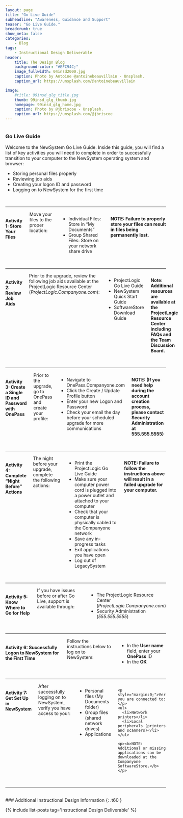```yaml
---
layout: page
title: "Go Live Guide"
subheadline: "Awareness, Guidance and Support"
teaser: "Go Live Guide."
breadcrumb: true
show_meta: false
categories:
    - Blog
tags:
    - Instructional Design Deliverable
header:
    title: The Design Blog
    background-color: "#EFC94C;"
    image_fullwidth: 04insd2000.jpg
    caption: Photo by Antoine @antoinebeauvillain - Unsplash.
    caption_url: https://unsplash.com/@antoinebeauvillain

image:
    #title: 99insd_glg_title.jpg
    thumb: 99insd_glg_thumb.jpg
    homepage: 99insd_glg_home.jpg
    caption: Photo by @jbriscoe - Unsplash.
    caption_url: https://unsplash.com/@jbriscoe
---
```

<div class="row" >
  <div class="medium-12 columns t30">
    <div class="show-for-small-only"><img src="{{ site.urlimg }}99insd_glg_widget.jpg" alt=""></div>
    <div class="show-for-medium-up"><img src="{{ site.urlimg }}99insd_glg_title.jpg" alt=""></div>
  </div>
</div>

### Go Live Guide

Welcome to the NewSystem Go Live Guide. Inside this guide, you will find a list of key activities you will need to complete in order to successfully transition to your computer to the NewSystem operating system and browser:
- Storing personal files properly
- Reviewing job aids
- Creating your logon ID and password
- Logging on to NewSystem for the first time

<br>
<hr>

<div class="show-for-small-only"><img src="{{ site.urlimg }}99insd_glg_act01_widget.jpg" alt=""></div>

<div class="row" >

  <div class="small-12 medium-8 columns t30">
    <h4>Activity 1: Store Your Files</h4>
    <p style="margin:0;">Move your files to the proper location:</p>
    <ul>
      <li>Individual Files: Store in “My Documents”</li>
      <li>Group Shared Files: Store on your network share drive</li>
    </ul>
    <p><b>NOTE: Failure to properly store your files can result in files being permanently lost.</b></p>
  </div>

  <div class="small-12 medium-4 columns t30">
    <div class="show-for-medium-up"><img src="{{ site.urlimg }}99insd_glg_act01_thumb.jpg" alt=""></div>
  </div>

</div>

<br>
<hr>

<div class="show-for-small-only"><img src="{{ site.urlimg }}99insd_glg_act02_widget.jpg" alt=""></div>

<div class="row" >

  <div class="small-12 medium-8 columns t30">
    <h4>Activity 2: Review Job Aids</h4>
    <p style="margin:0;">Prior to the upgrade, review the following job aids available at the ProjectLogic Resource Center (<i>ProjectLogic.Companyone.com</i>):</p>
    <ul>
      <li>ProjectLogic Go Live Guide</li>
      <li>NewSystem Quick Start Guide</li>
      <li>SoftwareStore Download Guide</li>
    </ul>
    <p><b>Note: Additional resources are available at the ProjectLogic Resource Center including FAQs and the Team Discussion Board.</b></p>
  </div>

  <div class="small-12 medium-4 columns t30">
    <div class="show-for-medium-up"><img src="{{ site.urlimg }}99insd_glg_act02_thumb.jpg" alt=""></div>
  </div>

</div>

<br>
<hr>

<div class="show-for-small-only"><img src="{{ site.urlimg }}99insd_glg_act03_widget.jpg" alt=""></div>

<div class="row" >

  <div class="small-12 medium-8 columns t30">
    <h4>Activity 3: Create a Single ID and Password with OnePass</h4>
    <p style="margin:0;">Prior to the upgrade, go to OnePass and create your profile:</p>
    <ul>
      <li>Navigate to OnePass.Companyone.com</li>
      <li>Click the Create / Update Profile button</li>
      <li>Enter your new Logon and Password</li>
      <li>Check your email the day before your scheduled upgrade for more communications</li>
    </ul>
    <p><b>NOTE: (If you need help during the account creation process, please contact Security Administration at 555.555.5555)</b></p>
  </div>

  <div class="small-12 medium-4 columns t30">
    <div class="show-for-medium-up"><img src="{{ site.urlimg }}99insd_glg_act03_thumb.jpg" alt=""></div>
  </div>

</div>

<br>
<hr>

<div class="show-for-small-only"><img src="{{ site.urlimg }}99insd_glg_act04_widget.jpg" alt=""></div>

<div class="row" >

  <div class="small-12 medium-8 columns t30">
    <h4>Activity 4: Complete “Night Before” Actions</h4>
    <p style="margin:0;">The night before your upgrade, complete the following actions:</p>
    <ul>
      <li>Print the ProjectLogic Go Live Guide</li>
      <li>Make sure your computer power cord is plugged into a power outlet and attached to your computer</li>
      <li>Check that your computer is physically cabled to the Companyone network</li>
      <li>Save any in-progress tasks</li>
      <li>Exit applications you have open</li>
      <li>Log out of LegacySystem</li>
    </ul>
    <p><b>NOTE: Failure to follow the instructions above will result in a failed upgrade for your computer.</b></p>
  </div>

  <div class="small-12 medium-4 columns t30">
    <div class="show-for-medium-up"><img src="{{ site.urlimg }}99insd_glg_act04_thumb.jpg" alt=""></div>
  </div>

</div>

<br>
<hr>

<div class="show-for-small-only"><img src="{{ site.urlimg }}99insd_glg_act05_widget.jpg" alt=""></div>

<div class="row" >

  <div class="small-12 medium-8 columns t30">
    <h4>Activity 5: Know Where to Go for Help</h4>
    <p style="margin:0;">If you have issues before or after Go Live, support is available through:</p>
    <ul>
      <li>The ProjectLogic Resource Center (<i>ProjectLogic.Companyone.com</i>)</li>
      <li>Security Administration (<i>555.555.5555</i>)</li>
    </ul>
  </div>

  <div class="small-12 medium-4 columns t30">
    <div class="show-for-medium-up"><img src="{{ site.urlimg }}99insd_glg_act05_thumb.jpg" alt=""></div>
  </div>

</div>

<br>
<hr>

<div class="show-for-small-only"><img src="{{ site.urlimg }}99insd_glg_act06_widget.jpg" alt=""></div>

<div class="row" >

  <div class="small-12 medium-8 columns t30">
    <h4>Activity 6: Successfully Logon to NewSystem for the First Time</h4>
    <p style="margin:0;">Follow the instructions below to log on to NewSystem:</p>
    <ul>
      <li>In the <b>User name</b> field, enter your <b>OnePass</b> ID</li>
      <li>In the <b>OK</b></li>
    </ul>
  </div>

  <div class="small-12 medium-4 columns t30">
    <div class="show-for-medium-up"><img src="{{ site.urlimg }}99insd_glg_act06_thumb.jpg" alt=""></div>
  </div>

</div>

<br>
<hr>

<div class="show-for-small-only"><img src="{{ site.urlimg }}99insd_glg_act07_widget.jpg" alt=""></div>

<div class="row" >

  <div class="small-12 medium-8 columns t30">
    <h4>Activity 7: Get Set Up in NewSystem</h4>
    <p style="margin:0;">After successfully logging on to NewSystem, verify you have access to your:</p>
    <ul>
      <li>Personal files (My Documents folder)</li>
      <li>Group files (shared network drives)</li>
      <li>Applications </li>
    </ul>

    <p style="margin:0;">Verify you are connected to:</p>
    <ul>
      <li>Network printers</li>
      <li>Local peripherals (printers and scanners)</li>
    </ul>

    <p><b>NOTE: Additional or missing applications can be downloaded at the Companyone SoftwareStore.</b></p>
  </div>

  <div class="small-12 medium-4 columns t30">
    <div class="show-for-medium-up"><img src="{{ site.urlimg }}99insd_glg_act07_thumb.jpg" alt=""></div>
  </div>

</div>

<div class="show-for-small-only"<br></br><div>
<hr>
<br>
### Additional Instructional Design Information
{: .t60 }

{% include list-posts tag='Instructional Design Deliverable' %}
